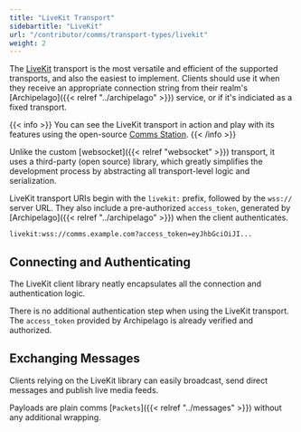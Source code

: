 ```yaml
---
title: "LiveKit Transport"
sidebartitle: "LiveKit"
url: "/contributor/comms/transport-types/livekit"
weight: 2
---
```


The [LiveKit](https://livekit.io/) transport is the most versatile and efficient of the supported transports, and also the easiest to implement. Clients should use it when they receive an appropriate connection string from their realm's [Archipelago]({{< relref "../archipelago" >}}) service, or if it's indiciated as a fixed transport.

{{< info >}}
You can see the LiveKit transport in action and play with its features using the open-source [Comms Station](https://decentraland.github.io/comms-station/).
{{< /info >}}

Unlike the custom [websocket]({{< relref "websocket" >}}) transport, it uses a third-party (open source) library, which greatly simplifies the development process by abstracting all transport-level logic and serialization.

LiveKit transport URIs begin with the `livekit:` prefix, followed by the `wss://` server URL. They also include a pre-authorized `access_token`, generated by [Archipelago]({{< relref "../archipelago" >}}) when the client authenticates.

```
livekit:wss://comms.example.com?access_token=eyJhbGciOiJI...
```

## Connecting and Authenticating

The LiveKit client library neatly encapsulates all the connection and authentication logic.

There is no additional authentication step when using the LiveKit transport. The `access_token` provided by Archipelago is already verified and authorized.


## Exchanging Messages

Clients relying on the LiveKit library can easily broadcast, send direct messages and publish live media feeds.

Payloads are plain comms [`Packets`]({{< relref "../messages" >}}) without any additional wrapping.